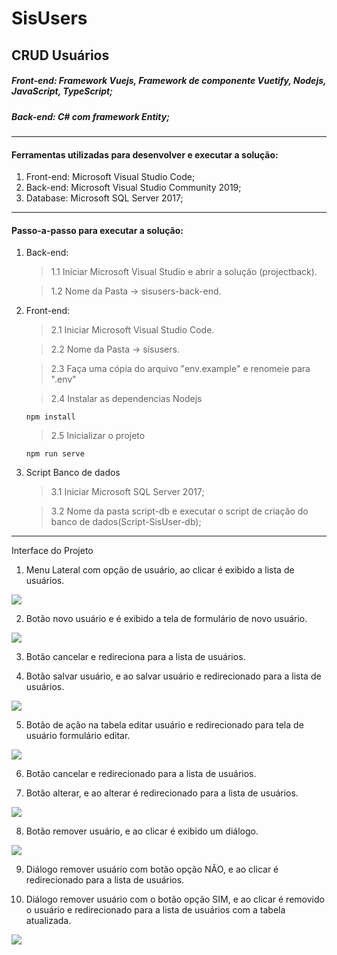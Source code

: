 # SisUsers
## CRUD Usuários

##### Front-end: Framework Vuejs, Framework de componente Vuetify, Nodejs, JavaScript, TypeScript;
##### Back-end: C# com framework Entity;

---
#### Ferramentas utilizadas para desenvolver e executar a solução:
1. Front-end: Microsoft Visual Studio Code;
2. Back-end: Microsoft Visual Studio Community 2019;
3. Database: Microsoft SQL Server 2017;
---
#### Passo-a-passo para executar a solução:

1. Back-end:
	>1.1 Iniciar Microsoft Visual Studio e abrir a solução (projectback).

	>1.2 Nome da Pasta -> sisusers-back-end. 
2. Front-end:
	>2.1 Iniciar Microsoft Visual Studio Code.

	>2.2 Nome da Pasta -> sisusers.

	>2.3 Faça uma cópia do arquivo "env.example" e renomeie para ".env"

	> 2.4 Instalar as dependencias Nodejs
    
    ```
    npm install
    ```
    > 2.5 Inicializar o projeto
	
    ```
    npm run serve
    ```
3. Script Banco de dados
	> 3.1 Iniciar Microsoft SQL Server 2017;
	
    >3.2 Nome da pasta script-db e executar o script de criação do banco de dados(Script-SisUser-db);
---
Interface do Projeto

1. Menu Lateral com opção de usuário, ao clicar é exibido a lista de usuários.

![](https://raw.githubusercontent.com/gabeesms/SisUsers/Feature/Gabrielle/imagens/Interface/Imagem1.JPG)

2. Botão novo usuário e é exibido a tela de formulário de novo usuário.

![](https://raw.githubusercontent.com/gabeesms/SisUsers/Feature/Gabrielle/imagens/Interface/Imagem2.JPG)

3. Botão cancelar e redireciona para a lista de usuários.

4. Botão salvar usuário, e ao salvar usuário e redirecionado para a lista de usuários.

![](https://raw.githubusercontent.com/gabeesms/SisUsers/Feature/Gabrielle/imagens/Interface/Imagem3.JPG)

5. Botão de ação na tabela editar usuário e redirecionado para tela de usuário formulário editar.

![](https://raw.githubusercontent.com/gabeesms/SisUsers/Feature/Gabrielle/imagens/Interface/Imagem4.JPG)


6. Botão cancelar e redirecionado para a lista de usuários.

7. Botão alterar, e ao alterar é redirecionado para a lista de usuários.

![](https://raw.githubusercontent.com/gabeesms/SisUsers/Feature/Gabrielle/imagens/Interface/Imagem5.JPG)

8. Botão remover usuário, e ao clicar é exibido um diálogo.

![](https://raw.githubusercontent.com/gabeesms/SisUsers/Feature/Gabrielle/imagens/Interface/Imagem6.JPG)

9. Diálogo remover usuário com botão opção NÃO, e ao clicar é redirecionado para a lista de usuários.

10. Diálogo remover usuário com o botão opção SIM, e ao clicar é removido o usuário e redirecionado para a lista de usuários com a tabela atualizada.

![](https://raw.githubusercontent.com/gabeesms/SisUsers/Feature/Gabrielle/imagens/Interface/Imagem7.JPG)



